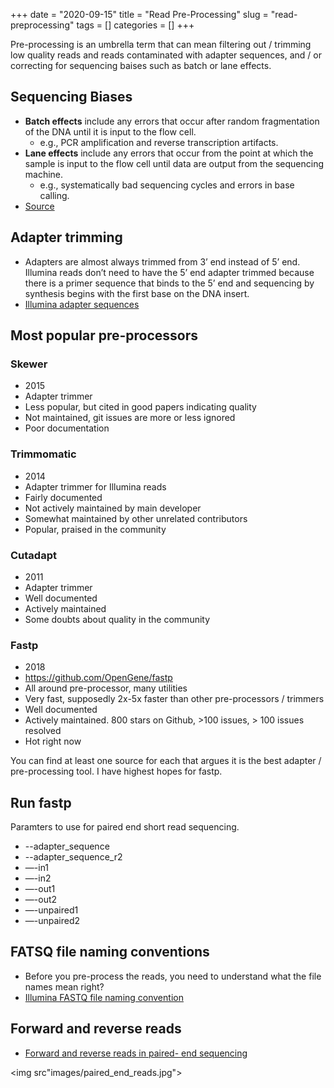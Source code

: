 +++ 
date = "2020-09-15"
title = "Read Pre-Processing"
slug = "read-preprocessing" 
tags = []
categories = []
+++

Pre-processing is an umbrella term that can mean filtering out / trimming low quality reads and reads contaminated with adapter sequences, and / or correcting for sequencing baises such as batch or lane effects.


## Sequencing Biases 
- __Batch effects__ include any errors that occur after random fragmentation of the DNA until it is input to the flow cell.
    * e.g., PCR amplification and reverse transcription artifacts. 
- __Lane effects__ include any errors that occur from the point at which the sample is input to the flow cell until data are output from the sequencing machine.
    * e.g., systematically bad sequencing cycles and errors in base calling.
- [Source](https://www.ncbi.nlm.nih.gov/pmc/articles/PMC2881125/)



## Adapter trimming
- Adapters are almost always trimmed from 3’ end instead of 5’ end. Illumina reads don’t need to have the 5’ end adapter trimmed because there is a primer sequence that binds to the 5’ end and sequencing by synthesis begins with the first base on the DNA insert.
- [Illumina adapter sequences](https://support.illumina.com/content/dam/illumina-support/documents/documentation/chemistry_documentation/experiment-design/illumina-adapter-sequences-1000000002694-14.pdf)

## Most popular pre-processors

### Skewer
- 2015
- Adapter trimmer
- Less popular, but cited in good papers indicating quality
- Not maintained, git issues are more or less ignored
- Poor documentation
### Trimmomatic
- 2014
- Adapter trimmer for Illumina reads
- Fairly documented
- Not actively maintained by main developer
- Somewhat maintained by other unrelated contributors
- Popular, praised in the community
### Cutadapt
- 2011
- Adapter trimmer
- Well documented
- Actively maintained
- Some doubts about quality in the community
### Fastp
- 2018
- https://github.com/OpenGene/fastp
- All around pre-processor, many utilities
- Very fast, supposedly 2x-5x faster than other pre-processors / trimmers
- Well documented
- Actively maintained. 800 stars on Github, >100 issues, > 100 issues resolved
- Hot right now

You can find at least one source for each that argues it is the best adapter / pre-processing tool. I have highest hopes for fastp.


## Run fastp
Paramters to use for paired end short read sequencing.
* --adapter_sequence
* --adapter_sequence_r2
* —-in1
* —-in2
* —-out1
* —-out2
* —-unpaired1
* —-unpaired2

## FATSQ file naming conventions
- Before you pre-process the reads, you need to understand what the file names mean right?
- [Illumina FASTQ file naming convention](https://support.illumina.com/help/BaseSpace_OLH_009008/Content/Source/Informatics/BS/NamingConvention_FASTQ-files-swBS.htm)

## Forward and reverse reads

- [Forward and reverse reads in paired- end sequencing](https://www.cureffi.org/2012/12/19/forward-and-reverse-reads-in-paired-end-sequencing/)

<img src"images/paired_end_reads.jpg">
